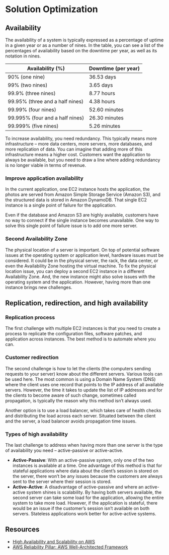 # Solution Optimization

## Availability
The availability of a system is typically expressed as a percentage of uptime in a given year or as a number of nines. In the table, you can see a list of the percentages of availability based on the downtime per year, as well as its notation in nines. 

<table>
  <thead>
    <tr>
      <th>Availability (%)</th>
      <th>Downtime (per year)</th>
    </tr>
  </thead>
  <tbody>
    <tr>
      <td>90% (one nine)</td>
      <td>36.53 days</td>
    </tr>
    <tr>
      <td>99% (two nines)</td>
      <td>3.65 days</td>
    </tr>
    <tr>
      <td>99.9% (three nines)</td>
      <td>8.77 hours</td>
    </tr>
    <tr>
      <td>99.95% (three and a half nines)</td>
      <td>4.38 hours</td>
    </tr>
    <tr>
      <td>99.99% (four nines)</td>
      <td>52.60 minutes</td>
    </tr>
    <tr>
      <td>99.995% (four and a half nines)</td>
      <td>26.30 minutes</td>
    </tr>
    <tr>
      <td>99.999% (five nines)</td>
      <td>5.26 minutes</td>
    </tr>
  </tbody>
</table>

To increase availability, you need redundancy. This typically means more infrastructure – more data centers, more servers, more databases, and more replication of data. You can imagine that adding more of this infrastructure means a higher cost. Customers want the application to always be available, but you need to draw a line where adding redundancy is no longer viable in terms of revenue.

### Improve application availability
In the current application, one EC2 instance hosts the application, the photos are served from Amazon Simple Storage Service (Amazon S3), and the structured data is stored in Amazon DynamoDB. That single EC2 instance is a single point of failure for the application.

Even if the database and Amazon S3 are highly available, customers have no way to connect if the single instance becomes unavailable. One way to solve this single point of failure issue is to add one more server.

### Second Availability Zone
The physical location of a server is important. On top of potential software issues at the operating system or application level, hardware issues must be considered. It could be in the physical server, the rack, the data center, or even the Availability Zone hosting the virtual machine. To fix the physical location issue, you can deploy a second EC2 instance in a different Availability Zone. And, the new instance might also solve issues with the operating system and the application. However, having more than one instance brings new challenges.

## Replication, redirection, and high availability
### Replication process
The first challenge with multiple EC2 instances is that you need to create a process to replicate the configuration files, software patches, and application across instances. The best method is to automate where you can.

### Customer redirection
The second challenge is how to let the clients (the computers sending requests to your server) know about the different servers. Various tools can be used here. The most common is using a Domain Name System (DNS) where the client uses one record that points to the IP address of all available servers. However, the time it takes to update the list of IP addresses and for the clients to become aware of such change, sometimes called propagation, is typically the reason why this method isn’t always used.

Another option is to use a load balancer, which takes care of health checks and distributing the load across each server. Situated between the client and the server, a load balancer avoids propagation time issues.

### Types of high availability
The last challenge to address when having more than one server is the type of availability you need – active-passive or active-active.
* **Active-Passive**: With an active-passive system, only one of the two instances is available at a time. One advantage of this method is that for stateful applications where data about the client’s session is stored on the server, there won’t be any issues because the customers are always sent to the server where their session is stored.
* **Active-Active**: A disadvantage of active-passive and where an active-active system shines is scalability. By having both servers available, the second server can take some load for the application, allowing the entire system to take more load. However, if the application is stateful, there would be an issue if the customer’s session isn’t available on both servers. Stateless applications work better for active-active systems.

## Resources
* [High Availability and Scalability on AWS](https://docs.aws.amazon.com/whitepapers/latest/real-time-communication-on-aws/high-availability-and-scalability-on-aws.html)
* [AWS Reliability Pillar: AWS Well-Architected Framework](https://d1.awsstatic.com/whitepapers/architecture/AWS-Reliability-Pillar.pdf)